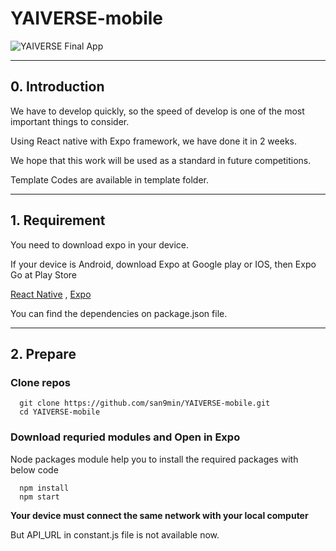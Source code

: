 # YAIVERSE-mobile

![YAIVERSE Final App](https://user-images.githubusercontent.com/92682815/209924847-4f58818a-9436-40cb-a97c-daa1f887ab0a.png)

---
## 0. Introduction

We have to develop quickly, so the speed of develop is one of the most important things to consider.  

Using React native with Expo framework, we have done it in 2 weeks.  

We hope that this work will be used as a standard in future competitions.

Template Codes are available in template folder.

---
## 1. Requirement

You need to download expo in your device.   

If your device is Android, download Expo at Google play or IOS, then Expo Go at Play Store  

[React Native](https://reactnative.dev/) , [Expo](https://expo.dev/)  



You can find the dependencies on package.json file.

---

## 2. Prepare

### Clone repos ###

```
  git clone https://github.com/san9min/YAIVERSE-mobile.git
  cd YAIVERSE-mobile
```

### Download requried modules and Open in Expo

Node packages module help you to install the required packages with below code

```
  npm install
  npm start
```

**Your device must connect the same network with your local computer**   

But API_URL in constant.js file is not available now. 
